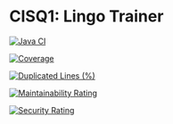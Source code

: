 # CISQ1: Lingo Trainer

[![Java CI](https://github.com/fons-000/cisq1-lingo/actions/workflows/build.yml/badge.svg)](https://github.com/fons-000/cisq1-lingo/actions/workflows/build.yml)

[![Coverage](https://sonarcloud.io/api/project_badges/measure?project=fons-000_cisq1-lingo&metric=coverage)](https://sonarcloud.io/dashboard?id=fons-000_cisq1-lingo)

[![Duplicated Lines (%)](https://sonarcloud.io/api/project_badges/measure?project=fons-000_cisq1-lingo&metric=duplicated_lines_density)](https://sonarcloud.io/dashboard?id=fons-000_cisq1-lingo)

[![Maintainability Rating](https://sonarcloud.io/api/project_badges/measure?project=fons-000_cisq1-lingo&metric=sqale_rating)](https://sonarcloud.io/dashboard?id=fons-000_cisq1-lingo)

[![Security Rating](https://sonarcloud.io/api/project_badges/measure?project=fons-000_cisq1-lingo&metric=security_rating)](https://sonarcloud.io/dashboard?id=fons-000_cisq1-lingo)
